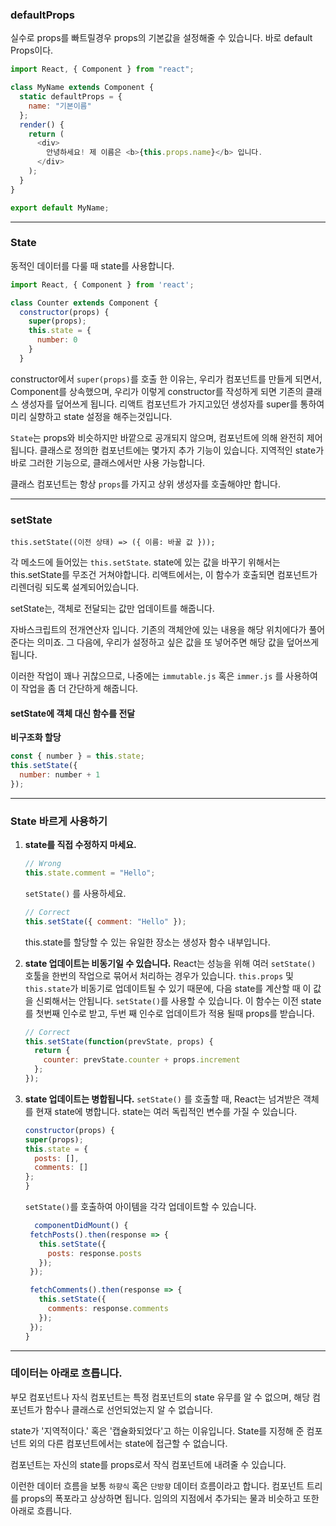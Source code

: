 ### defaultProps

실수로 props를 빠트릴경우 props의 기본값을 설정해줄 수 있습니다. 바로 default Props이다.

```js
import React, { Component } from "react";

class MyName extends Component {
  static defaultProps = {
    name: "기본이름"
  };
  render() {
    return (
      <div>
        안녕하세요! 제 이름은 <b>{this.props.name}</b> 입니다.
      </div>
    );
  }
}

export default MyName;
```

---

### State

동적인 데이터를 다룰 때 state를 사용합니다.

```js
import React, { Component } from 'react';

class Counter extends Component {
  constructor(props) {
    super(props);
    this.state = {
      number: 0
    }
  }
```

constructor에서 `super(props)`를 호출 한 이유는, 우리가 컴포넌트를 만들게 되면서, Component를 상속했으며, 우리가 이렇게 constructor를 작성하게 되면 기존의 클래스 생성자를 덮어쓰게 됩니다. 리액트 컴포넌트가 가지고있던 생성자를 super를 통하여 미리 실향하고 state 설정을 해주는것입니다.

`State`는 props와 비슷하지만 바깥으로 공개되지 않으며, 컴포넌트에 의해 완전히 제어됩니다.
클래스로 정의한 컴포넌트에는 몇가지 추가 기능이 있습니다. 지역적인 state가 바로 그러한 기능으로, 클래스에서만 사용 가능합니다.

클래스 컴포넌트는 항상 `props`를 가지고 상위 생성자를 호출해야만 합니다.

---

### setState

`this.setState((이전 상태) => ({ 이름: 바꿀 값 }));`

각 메소드에 들어있는 `this.setState`. state에 있는 값을 바꾸기 위해서는 this.setState를 무조건 거쳐야합니다. 리액트에서는, 이 함수가 호출되면 컴포넌트가 리렌더링 되도록 설계되어있습니다.

setState는, 객체로 전달되는 값만 업데이트를 해줍니다.

자바스크립트의 전개연산자 입니다. 기존의 객체안에 있는 내용을 해당 위치에다가 풀어준다는 의미죠. 그 다음에, 우리가 설정하고 싶은 값을 또 넣어주면 해당 값을 덮어쓰게 됩니다.

이러한 작업이 꽤나 귀찮으므로, 나중에는 `immutable.js` 혹은 `immer.js` 를 사용하여 이 작업을 좀 더 간단하게 해줍니다.

#### setState에 객체 대신 함수를 전달

**비구조화 할당**

```js
const { number } = this.state;
this.setState({
  number: number + 1
});
```

---

### State 바르게 사용하기

1. **state를 직접 수정하지 마세요.**
   ```js
   // Wrong
   this.state.comment = "Hello";
   ```
   `setState()` 를 사용하세요.
   ```js
   // Correct
   this.setState({ comment: "Hello" });
   ```
   this.state를 할당할 수 있는 유일한 장소는 생성자 함수 내부입니다.
1. **state 업데이트는 비동기일 수 있습니다.**
   React는 성능을 위해 여러 `setState()` 호툴을 한번의 작업으로 묶어서 처리하는 경우가 있습니다.
   `this.props` 및 `this.state`가 비동기로 업데이트될 수 있기 때문에, 다음 state를 계산할 때 이 값을 신뢰해서는 안됩니다.
   `setState()`를 사용할 수 있습니다. 이 함수는 이전 state를 첫번째 인수로 받고, 두번 째 인수로 업데이트가 적용 될때 props를 받습니다.
   ```js
   // Correct
   this.setState(function(prevState, props) {
     return {
       counter: prevState.counter + props.increment
     };
   });
   ```
1. **state 업데이트는 병합됩니다.**
   `setState()` 를 호출할 때, React는 넘겨받은 객체를 현재 state에 병합니다.
   state는 여러 독립적인 변수를 가질 수 있습니다.

   ```js
   constructor(props) {
   super(props);
   this.state = {
     posts: [],
     comments: []
   };
   }
   ```

   `setState()`를 호출하여 아이템을 각각 업데이트할 수 있습니다.

   ```js
     componentDidMount() {
    fetchPosts().then(response => {
      this.setState({
        posts: response.posts
      });
    });

    fetchComments().then(response => {
      this.setState({
        comments: response.comments
      });
    });
   }
   ```

---

### 데이터는 아래로 흐릅니다.

부모 컴포넌트나 자식 컴포넌트는 특정 컴포넌트의 state 유무를 알 수 없으며, 해당 컴포넌트가 함수나 클래스로 선언되었는지 알 수 없습니다.

state가 '지역적이다.' 혹은 '캡슐화되었다'고 하는 이유입니다. State를 지정해 준 컴포넌트 외의 다른 컴포넌트에서는 state에 접근할 수 없습니다.

컴포넌트는 자신의 state를 props로서 작식 컴포넌트에 내려줄 수 있습니다.

이런한 데이터 흐름을 보통 `하향식` 혹은 `단방향` 데이터 흐름이라고 합니다.
컴포넌트 트리를 props의 폭포라고 상상하면 됩니다. 임의의 지점에서 추가되는 물과 비슷하고 또한 아래로 흐릅니다.
